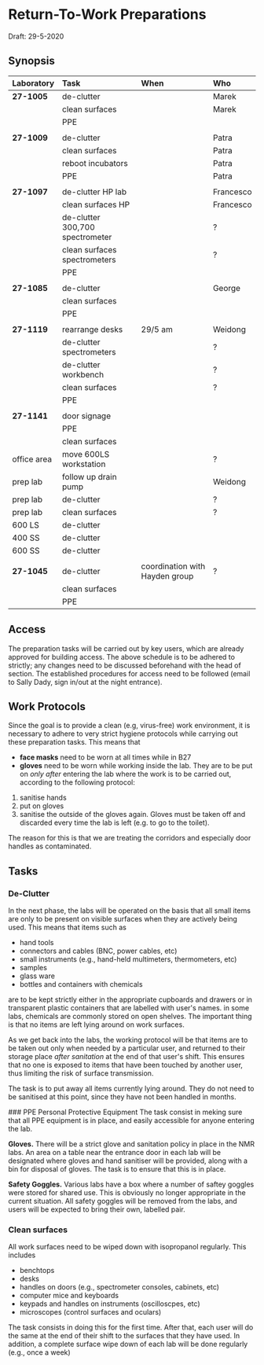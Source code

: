 # Return-To-Work Preparations
Draft: 29-5-2020

## Synopsis

| Laboratory     | Task                  | When          | Who            |
| :------------- | :-------------        |:------------- |:------------- |
| **27-1005**    | de-clutter            |               | Marek |
|                | clean surfaces        |               | Marek |
|                | PPE                   |               |
|||||
| **27-1009**    | de-clutter            |               | Patra |
|                | clean surfaces        |               | Patra |
|                | reboot incubators     |               | Patra |
|                | PPE                   |               | Patra |
|||||
| **27-1097**    | de-clutter HP lab     |               | Francesco |
|                | clean surfaces HP     |               | Francesco |
|                | de-clutter 300,700 spectrometer |     | ?         |
|                | clean surfaces spectrometers    |     | ?         |
|                | PPE |
|||||
| **27-1085**    | de-clutter            |               | George    |
|                | clean surfaces        |               |           |
|                | PPE                   |               |           |
|||||
| **27-1119**    | rearrange desks       |  29/5 am      | Weidong   |
|                | de-clutter spectrometers |            | ?         |
|                | de-clutter workbench     |            | ?         |
|                | clean surfaces          |             | ?         |
|                | PPE                     |
|||||
| **27-1141**    | door signage            |
|                | PPE |
|                | clean surfaces |
|  office area   | move 600LS workstation  |             | ?         |
|  prep lab      | follow up drain pump    |             | Weidong   |
|  prep lab      | de-clutter              |             | ?         |
|  prep lab      | clean surfaces          |             | ?         |
|  600 LS        | de-clutter |
|  400 SS        | de-clutter |
|  600 SS        | de-clutter |
|||||
| **27-1045**    | de-clutter |   coordination with Hayden group            | ?         |
|                | clean surfaces |      | |
|                | PPE            |      | |

## Access
The preparation tasks will be carried out by key users, which are already
approved for building access. The above schedule is to be adhered to
strictly; any changes need to be discussed beforehand with the head of section.
The established procedures for access need to be followed (email to Sally Dady,
sign in/out at the night entrance).

## Work Protocols
Since the goal is to provide a clean (e.g, virus-free) work environment,
it is necessary to adhere to very strict hygiene protocols while carrying out
these preparation tasks. This means that
- **face masks** need to be worn at all times while in B27
- **gloves** need to be worn while working inside the lab.
They are to be put on *only after* entering the lab where the work is to be
carried out, according to the following protocol:
1. sanitise hands
2. put on gloves
3. sanitise the outside of the gloves again.
Gloves must be taken off and discarded every time the lab is left (e.g. to go to
the toilet).

The reason for this is that we are treating the corridors and
especially door handles as contaminated.


## Tasks

### De-Clutter
In the next phase, the labs will be operated on the basis that
all small items are only to be present on visible surfaces when they are
actively being used. This means that items such as
- hand tools
- connectors and cables (BNC, power cables, etc)
- small instruments (e.g., hand-held multimeters, thermometers, etc)
- samples
- glass ware
- bottles and containers with chemicals

are to be kept strictly either in the appropriate cupboards and drawers or in
transparent plastic containers that are labelled with user's names.
in some labs, chemicals are commonly stored on open shelves. The important
thing is that no items are left lying around on work surfaces.

As we get back into the labs, the working protocol will be that items
are to be taken out only when needed by a particular user, and returned
to their storage place *after sanitation* at the end of that user's shift.
This ensures that no one is exposed to items that have been touched by another
user, thus limiting the risk of surface transmission.

The task is to put away all items currently lying around. They do not need to be
sanitised at this point, since they have not been handled in months.

### PPE Personal Protective Equipment
The task consist in meking sure that all PPE equipment is in place, and
easily accessible for anyone entering the lab.

**Gloves.** There will be a strict glove and sanitation policy in place in the NMR labs.
An area on a table near the entrance door in each lab will be designated
where gloves and hand sanitiser will be provided, along with a bin for
disposal of gloves. The task is to ensure that  this is in place.

**Safety Goggles.** Various labs have a box where a number of saftey goggles
were stored for shared use. This is obviously no longer appropriate in the current
situation. All safety goggles will be removed from the labs, and users will be
expected to bring their own, labelled pair.

### Clean surfaces
All work surfaces need to be wiped down with isopropanol regularly. This includes
- benchtops
- desks
- handles on doors (e.g., spectrometer consoles, cabinets, etc)
- computer mice and keyboards
- keypads and handles on instruments (oscilloscpes, etc)
- microscopes (control surfaces and oculars)

The task consists in doing this for the first time. After that, each user
will do the same at the end of their shift to the surfaces that they have used.
In addition, a complete surface wipe down of each lab will be done regularly
(e.g., once a week)
